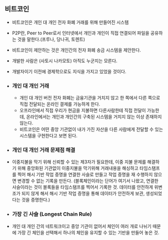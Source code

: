 ## 비트코인

- 비트코인은 개인 대 개인 전자 화폐 거래를 위해 만들어진 시스템
- P2P란, Peer to Peer로서 인터넷에서 개인과 개인이 직접 연결되어 파일을 공유하는 것을 말한다.(프루나, 당나귀, 토렌트)
- 비트코인이 제안하는 것은 개인간의 전자 화폐 송금 시스템을 제안한다.
- 개발한 사람은 (사토시 나카모토) 아직도 누군지는 모른다.
- 개발자이기 이전에 경제학으로도 지식을 가지고 있었을 것이다.

- ### 개인 대 개인 거래

  - 개인 대 개인 버전 전자 화폐는 금융기관을 거치지 않고 한 쪽에서 다른 쪽으로 직접 전달되는 온라인 결제를 가능하게 한다.
  - 오프라인에서 직접 우리가 현금을 지불하면 다른사람한테 직접 전달이 가능한데, 온라인에서는 개인과 개인간의 구축된 시스템을 거치지 않는 이상 존재하지 않는다.
  - 비트코인은 어떤 중앙 기관없이 내가 가진 자산을 다른 사람에게 전달할 수 있는 시스템을 구현한다고 보면 된다.

- ### 개인 대 개인 거래 문제점 해결
- 이중지불을 막기 위해 신뢰할 수 있는 제3자가 필요한데, 이중 지불 문제를 해결하기 위해 중앙화된 기관없이 이중지불을 막기위해 거래내용을 해싱하고 타임스탬프를 찍어 해시 기반 작업 증명을 연결한 사슬로 만들고 작업 증명을 재 수행하지 않으면 변경할 수 없는 기록을 만든다. (블록체인이라는 단어가 여기서 나왔고, 연결한 사슬이라는 것이 블록들을 타임스탬프를 찍어서 기록한 것. 데이터를 안전하게 위변조가 되지 않게 해서 해시 기반 작업 증명을 통해 데이터가 안전하게 보관, 생성되었다는 것을 증명한다.)

- ### 가장 긴 사슬 (Longest Chain Rule)
- 개인 대 개인 간의 네트워크이고 중앙 기관이 없어서 체인이 여러 개로 나뉘기 때문에 가장 긴 체인을 선택해서 하나의 체인을 유지할 수 있는 기반을 만들어 놓은 것.
